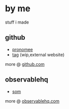 # by me
stuff i made

## github
- [pronomee](https://kappanneo.github.io/pronomee)
- [tag](https://tag-lang.org) (wip,external website)

more @ [github.com](https://github.com/kappanneo?tab=repositories)

## observablehq
- [som](https://observablehq.com/@kappanneo/som-layout?collection=@kappanneo/som)

more @ [observablehq.com](https://observablehq.com/collection/@kappanneo/kappanneo)
